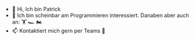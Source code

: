 - 👋 Hi, Ich bin Patrick
- 👀 Ich bin scheinbar am Programmieren interessiert.
      Danaben aber auch an: 🏋️ 🏎️ 🏍️ 
- 📫 Kontaktiert mich gern per Teams 👋

<!---
hefnpa/hefnpa is a ✨ special ✨ repository because its `README.md` (this file) appears on your GitHub profile.
You can click the Preview link to take a look at your changes.
--->
